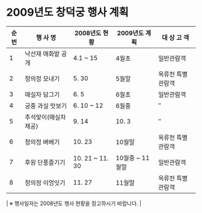 # 2009년도 창덕궁 행사 계획

| 순번 | 행 사 명 | 2008년도 현황 | 2009년도 계획 | 대 상 고 객 |
| --- | --- | --- | --- | --- |
| 1 | 낙선재 매화밭 공개 | 4.1 ~ 15 | 4월초 | 일반관람객 |
| 2 | 청의정 모내기 | 5. 30 | 5월말 | 옥류천 특별관람객 |
| 3 | 매실차 담그기 | 6. 5 | 6월초 | 일반관람객 |
| 4 | 궁중 과실 맛보기 | 6. 10 ~ 12 | 6월중 | ″ |
| 5 | 추석맞이(매실차 제공) | 9. 14 | 10. 3 | ″ |
| 6 | 청의정 벼베기 | 10. 23 | 10월말 | 옥류천 특별관람객 |
| 7 | 후원 단풍즐기기 | 10. 21 ~ 11. 30 | 10월중 ~ 11월말 | 일반관람객 |
| 8 | 청의정 이엉잇기 | 11. 27 | 11월말 | 옥류천 특별관람객 |

| ※ 행사일자는 2008년도 행사 현황을 참고하시기 바랍니다. |